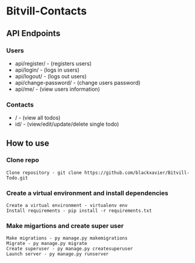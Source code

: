 # Bitvill-Contacts

## API Endpoints

### Users

* api/register/ - (registers users)
* api/login/ - (logs in users)
* api/logout/ - (logs out users)
* api/change-password/ - (change users password)
* api/me/ - (view users information)

### Contacts

* / - (view all todos)
* id/ - (view/edit/update/delete single todo)

## How to use

### Clone repo

    Clone repository - git clone https://github.com/blackxavier/Bitvill-Todo.git

### Create a virtual environment and install dependencies

    Create a virtual environment - virtualenv env
    Install requirements - pip install -r requirements.txt

### Make migartions and create super user

    Make migrations - py manage.py makemigrations
    Migrate - py manage.py migrate
    Create superuser - py manage.py createsuperuser
    Launch server - py manage.py runserver 

